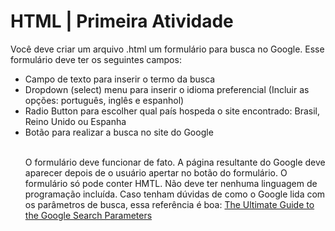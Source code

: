 <h1>HTML | Primeira Atividade</h1>

<p>Você deve criar um arquivo .html um
formulário para busca no Google. Esse formulário deve ter os seguintes campos:</p>

<ul>
    <li>Campo de texto para inserir o termo da busca</li>
    <li>Dropdown (select) menu para inserir o idioma preferencial (Incluir as opções:
português, inglês e espanhol)</li>
    <li>Radio Button para escolher qual país hospeda o site encontrado: Brasil, Reino Unido
ou Espanha</li>
<li>Botão para realizar a busca no site do Google</li>
<br>
<p>O formulário deve funcionar de fato. A página resultante do Google deve aparecer depois
de o usuário apertar no botão do formulário. O formulário só pode conter HMTL. Não deve
ter nenhuma linguagem de programação incluída.
Caso tenham dúvidas de como o Google lida com os parâmetros de busca, essa referência é
boa:
<a href="https://moz.com/blog/the-ultimate-guide-to-the-google-search-parameters">The Ultimate Guide to the Google Search Parameters</a></p>
